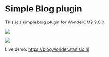 # Simple Blog plugin
This is a simple blog plugin for WonderCMS 3.0.0

![](https://i.imgur.com/YT2fvUz.jpg)

![](https://t.imgur.com/nseYmjw.jpg)

Live demo: <https://blog.wonder.stanisic.nl>

